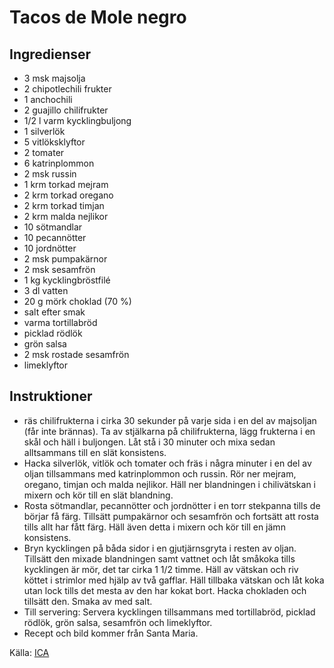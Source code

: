 # Tacos de Mole negro

## Ingredienser

* 3 msk majsolja
* 2 chipotlechili frukter
* 1 anchochili
* 2 guajillo chilifrukter
* 1/2 l varm kycklingbuljong
* 1 silverlök
* 5 vitlöksklyftor
* 2 tomater
* 6 katrinplommon
* 2 msk russin
* 1 krm torkad mejram
* 2 krm torkad oregano
* 2 krm torkad timjan
* 2 krm malda nejlikor
* 10 sötmandlar
* 10 pecannötter
* 10 jordnötter
* 2 msk pumpakärnor
* 2 msk sesamfrön
* 1 kg kycklingbröstfilé
* 3 dl vatten
* 20 g mörk choklad (70 %)
* salt efter smak
* varma tortillabröd
* picklad rödlök
* grön salsa
* 2 msk rostade sesamfrön
* limeklyftor

## Instruktioner

* räs chilifrukterna i cirka 30 sekunder på varje sida i en del av majsoljan (får inte brännas). Ta av stjälkarna på chilifrukterna, lägg frukterna i en skål och häll i buljongen. Låt stå i 30 minuter och mixa sedan alltsammans till en slät konsistens.
* Hacka silverlök, vitlök och tomater och fräs i några minuter i en del av oljan tillsammans med katrinplommon och russin. Rör ner mejram, oregano, timjan och malda nejlikor. Häll ner blandningen i chilivätskan i mixern och kör till en slät blandning.
* Rosta sötmandlar, pecannötter och jordnötter i en torr stekpanna tills de börjar få färg. Tillsätt pumpakärnor och sesamfrön och fortsätt att rosta tills allt har fått färg. Häll även detta i mixern och kör till en jämn konsistens.
* Bryn kycklingen på båda sidor i en gjutjärnsgryta i resten av oljan. Tillsätt den mixade blandningen samt vattnet och låt småkoka tills kycklingen är mör, det tar cirka 1 1/2 timme. Häll av vätskan och riv köttet i strimlor med hjälp av två gafflar. Häll tillbaka vätskan och låt koka utan lock tills det mesta av den har kokat bort. Hacka chokladen och tillsätt den. Smaka av med salt.
* Till servering: Servera kycklingen tillsammans med tortillabröd, picklad rödlök, grön salsa, sesamfrön och limeklyftor.
* Recept och bild kommer från Santa Maria.
                        

 Källa: [ICA](https://www.ica.se/recept/tacos-de-mole-negro-718145/)